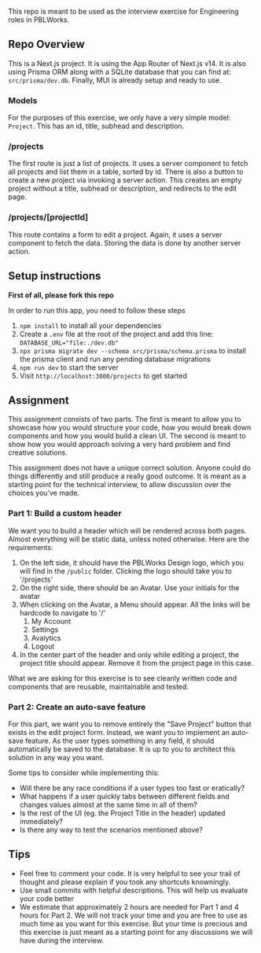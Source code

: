 This repo is meant to be used as the interview exercise for Engineering roles in PBLWorks.

## Repo Overview

This is a Next.js project. It is using the App Router of Next.js v14. It is also using Prisma ORM along with a SQLite database that you can find at: `src/prisma/dev.db`. Finally, MUI is already setup and ready to use.

### Models

For the purposes of this exercise, we only have a very simple model: `Project`. This has an id, title, subhead and description.

### /projects

The first route is just a list of projects. It uses a server component to fetch all projects and list them in a table, sorted by id. There is also a button to create a new project via invoking a server action. This creates an empty project without a title, subhead or description, and redirects to the edit page.

### /projects/\[projectId\]

This route contains a form to edit a project. Again, it uses a server component to fetch the data. Storing the data is done by another server action.

## Setup instructions

**First of all, please fork this repo**

In order to run this app, you need to follow these steps

1. `npm install` to install all your dependencies
2. Create a `.env` file at the root of the project and add this line: `DATABASE_URL="file:./dev.db"`
3. `npx prisma migrate dev --schema src/prisma/schema.prisma` to install the prisma client and run any pending database migrations
4. `npm run dev` to start the server
5. Visit `http://localhost:3000/projects` to get started

## Assignment

This assignment consists of two parts. The first is meant to allow you to showcase how you would structure your code, how you would break down components and how you would build a clean UI. The second is meant to show how you would approach solving a very hard problem and find creative solutions.

This assignment does not have a unique correct solution. Anyone could do things differently and still produce a really good outcome. It is meant as a starting point for the technical interview, to allow discussion over the choices you've made.

### Part 1: Build a custom header

We want you to build a header which will be rendered across both pages. Almost everything will be static data, unless noted otherwise. Here are the requirements:

1. On the left side, it should have the PBLWorks Design logo, which you will find in the `/public` folder. Clicking the logo should take you to '/projects'
2. On the right side, there should be an Avatar. Use your initials for the avatar
3. When clicking on the Avatar, a Menu should appear. All the links will be hardcode to navigate to '/'
   1. My Account
   2. Settings
   3. Avalytics
   4. Logout
4. In the center part of the header and only while editing a project, the project title should appear. Remove it from the project page in this case.

What we are asking for this exercise is to see cleanly written code and components that are reusable, maintainable and tested.

### Part 2: Create an auto-save feature

For this part, we want you to remove entirely the "Save Project" button that exists in the edit project form. Instead, we want you to implement an auto-save feature. As the user types something in any field, it should automatically be saved to the database. It is up to you to architect this solution in any way you want.

Some tips to consider while implementing this:

- Will there be any race conditions if a user types too fast or eratically?
- What happens if a user quickly tabs between different fields and changes values almost at the same time in all of them?
- Is the rest of the UI (eg. the Project Title in the header) updated immediately?
- Is there any way to test the scenarios mentioned above?

## Tips

- Feel free to comment your code. It is very helpful to see your trail of thought and please explain if you took any shortcuts knowningly.
- Use small commits with helpful descriptions. This will help us evaluate your code better
- We estimate that approximately 2 hours are needed for Part 1 and 4 hours for Part 2. We will not track your time and you are free to use as much time as you want for this exercise. But your time is precious and this exercise is just meant as a starting point for any discussions we will have during the interview.
